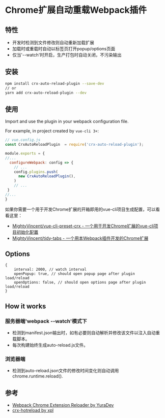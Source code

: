# Chrome扩展自动重载Webpack插件

## 特性

- 开发时检测到文件修改则自动重新加载扩展
- 加载时或重载时自动以标签页打开popup/options页面
- 仅当'--watch'时开启，生产打包时自动关闭，不污染输出

## 安装

```bash
npm install crx-auto-reload-plugin --save-dev
// or
yarn add crx-auto-reload-plugin --dev
```

## 使用

Import and use the plugin in your webpack configuration file.

For example, in project created by `vue-cli 3+`:

```js
// vue.config.js
const CrxAutoReloadPlugin  = require('crx-auto-reload-plugin');

module.exports = {
//...
  configureWebpack: config => {
    // ...
    config.plugins.push(
      new CrxAutoReloadPlugin(),
    )
    // ...
 }
//...
}
```

如果你需要一个用于开发Chrome扩展的开箱即用的vue-cli项目生成配置，可以看看这里：

- [MightyVincent/vue-cli-preset-crx - 一个用于开发Chrome扩展的vue-cli项目初始化配置](https://github.com/MightyVincent/vue-cli-preset-crx)
- [MightyVincent/tidy-tabs - 一个用本Webpack插件开发的Chrome扩展](https://github.com/MightyVincent/tidy-tabs)

## Options

```json5
{
    interval: 2000, // watch interval
    openPopup: true, // should open popup page after plugin load/reload
    openOptions: false, // should open options page after plugin load/reload
}
```

## How it works

### 服务器端'webpack --watch'模式下

- 检测到manifest.json输出时，如有必要则自动解析并修改该文件以注入自动重载脚本。
- 每次构建始终生成auto-reload.js文件。

### 浏览器端

- 检测到auto-reload.json文件的修改时间变化则自动调用chrome.runtime.reload().

## 参考

 + [Webpack Chrome Extension Reloader by YuraDev](https://github.com/YuraDev/wcer)
 + [crx-hotreload by xpl](https://github.com/xpl/crx-hotreload)
